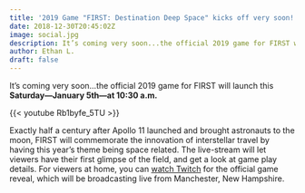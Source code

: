 ```yaml
---
title: '2019 Game "FIRST: Destination Deep Space" kicks off very soon!'
date: 2018-12-30T20:45:02Z
image: social.jpg
description: It’s coming very soon...the official 2019 game for FIRST will launch this Saturday, January 5th at 10:30 a.m.
author: Ethan L.
draft: false
---
```


It’s coming very soon...the official 2019 game for FIRST will launch this **Saturday—January 5th—at 10:30 a.m.**

{{< youtube Rb1byfe_5TU >}}

Exactly half a century after Apollo 11 launched and brought astronauts to the moon, FIRST will commemorate the innovation of interstellar travel by having this year’s theme being space related. The live-stream will let viewers have their first glimpse of the field, and get a look at game play details. For viewers at home, you can [watch Twitch](https://www.twitch.tv/firstinspires) for the official game reveal, which will be broadcasting live from Manchester, New Hampshire.
